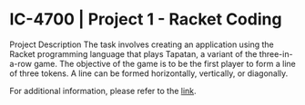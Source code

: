 # IC-4700 | Project 1 - Racket Coding

Project Description
The task involves creating an application using the Racket programming language that plays Tapatan, a variant of the three-in-a-row game. The objective of the game is to be the first player to form a line of three tokens. A line can be formed horizontally, vertically, or diagonally.

For additional information, please refer to the [link](Proyectos_tp01_TP01-Leng-Tapatan-Game.pdf).